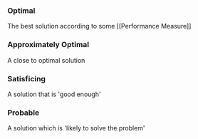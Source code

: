 ### Optimal
The best solution according to some [[Performance Measure]]
### Approximately Optimal
A close to optimal solution
### Satisficing
A solution that is 'good enough'
### Probable
A solution which is 'likely to solve the problem'
